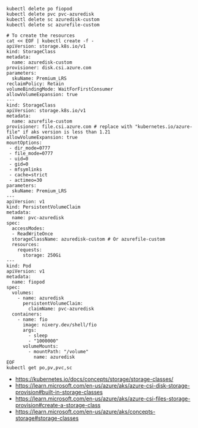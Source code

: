 ```
kubectl delete po fiopod
kubectl delete pvc pvc-azuredisk
kubectl delete sc azuredisk-custom
kubectl delete sc azurefile-custom

# To create the resources
cat << EOF | kubectl create -f -
apiVersion: storage.k8s.io/v1
kind: StorageClass
metadata:
  name: azuredisk-custom
provisioner: disk.csi.azure.com
parameters:
  skuName: Premium_LRS
reclaimPolicy: Retain
volumeBindingMode: WaitForFirstConsumer
allowVolumeExpansion: true
---
kind: StorageClass
apiVersion: storage.k8s.io/v1
metadata:
  name: azurefile-custom
provisioner: file.csi.azure.com # replace with "kubernetes.io/azure-file" if aks version is less than 1.21
allowVolumeExpansion: true
mountOptions:
 - dir_mode=0777
 - file_mode=0777
 - uid=0
 - gid=0
 - mfsymlinks
 - cache=strict
 - actimeo=30
parameters:
  skuName: Premium_LRS
---
apiVersion: v1
kind: PersistentVolumeClaim
metadata:
  name: pvc-azuredisk
spec:
  accessModes:
  - ReadWriteOnce
  storageClassName: azuredisk-custom # Or azurefile-custom
  resources:
    requests:
      storage: 250Gi
---
kind: Pod
apiVersion: v1
metadata:
  name: fiopod
spec:
  volumes:
    - name: azuredisk
      persistentVolumeClaim:
        claimName: pvc-azuredisk
  containers:
    - name: fio
      image: nixery.dev/shell/fio
      args:
        - sleep
        - "1000000"
      volumeMounts:
        - mountPath: "/volume"
          name: azuredisk
EOF
kubectl get po,pv,pvc,sc
```

- https://kubernetes.io/docs/concepts/storage/storage-classes/
- https://learn.microsoft.com/en-us/azure/aks/azure-csi-disk-storage-provision#built-in-storage-classes
- https://learn.microsoft.com/en-us/azure/aks/azure-csi-files-storage-provision#create-a-storage-class
- https://learn.microsoft.com/en-us/azure/aks/concepts-storage#storage-classes
